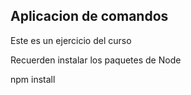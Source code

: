 ## Aplicacion de comandos

Este es un ejercicio del curso

Recuerden instalar los paquetes de Node

npm install